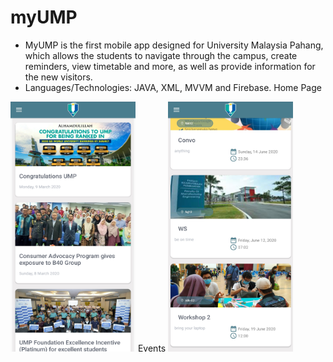 # myUMP
- MyUMP is the first mobile app designed for University Malaysia Pahang, which allows the students to navigate through the campus, create reminders, view timetable and more, as well as provide information for the new visitors. 
- Languages/Technologies: JAVA, XML, MVVM and Firebase.
Home Page 
<img src="https://github.com/ammaralsharee/MyUMP/blob/main/Images/Home_page.jpg" width="200" height="400" /> 
Events 
<img src="https://github.com/ammaralsharee/MyUMP/blob/main/Images/Events.jpg" width="200" height="400" />
